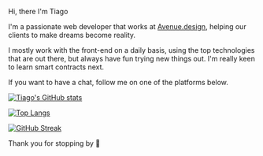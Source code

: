 Hi, there I'm Tiago 

I'm a passionate web developer that works at [Avenue.design](https://avenue.design/), helping our clients to make dreams become reality.

I mostly work with the front-end on a daily basis, using the top technologies that are out there, but always have fun trying new things out.
I'm really keen to learn smart contracts next.

If you want to have a chat, follow me on one of the platforms below.


[![Tiago's GitHub stats](https://github-readme-stats.vercel.app/api?username=britotiagos&count_private=true&show_icons=true)](https://github.com/britotiagos/github-readme-stats)

[![Top Langs](https://github-readme-stats.vercel.app/api/top-langs/?username=britotiagos&layout=compact)](https://github.com/britotiagos/github-readme-stats)

[![GitHub Streak](https://github-readme-streak-stats.herokuapp.com?user=britotiagos&theme=react&hide_border=true&date_format=j%20M%5B%20Y%5D)](https://git.io/streak-stats)


Thank you for stopping by 👋

